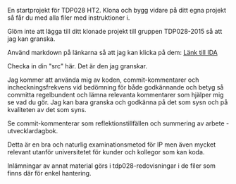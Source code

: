En startprojekt för TDP028 HT2.
Klona och bygg vidare på ditt egna projekt så får du med alla filer med instruktioner i.

Glöm inte att lägga till ditt klonade projekt till
gruppen TDP028-2015 så att jag kan granska.

Använd markdown på länkarna så att jag kan klicka på dem:
[Länk till IDA](https://www.ida.liu.se)


Checka in din "src" här. Det är den jag granskar.

Jag kommer att använda mig av koden, commit-kommentarer och incheckningsfrekvens vid bedömning för
både godkännande och betyg så committa regelbundent och lämna relevanta kommentarer som hjälper mig se vad du gör.
Jag kan bara granska och godkänna på det som sysn och på kvaliteten av det som syns.

Se commit-kommenterar som reflektionstillfällen och summering av arbete - utvecklardagbok.

Detta är en bra och naturlig examinationsmetod för IP men även mycket
relevant utanför universitetet för kunder och kollegor som kan koda.


Inlämningar av annat material görs i tdp028-redovisningar i de filer som finns där för enkel hantering.  
